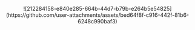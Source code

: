 <p align="center">![212284158-e840e285-664b-44d7-b79b-e264b5e54825](https://github.com/user-attachments/assets/bed64f8f-c916-442f-81b6-6248c990baf3)</p>
